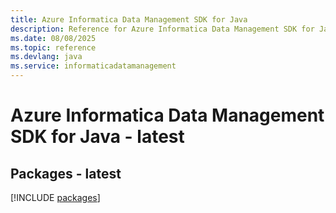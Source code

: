 ```yaml
---
title: Azure Informatica Data Management SDK for Java
description: Reference for Azure Informatica Data Management SDK for Java
ms.date: 08/08/2025
ms.topic: reference
ms.devlang: java
ms.service: informaticadatamanagement
---
```

# Azure Informatica Data Management SDK for Java - latest
## Packages - latest
[!INCLUDE [packages](informatica-data-management-index.md)]